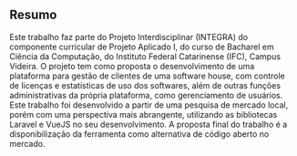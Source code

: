 ## Resumo

Este trabalho faz parte do Projeto Interdisciplinar (INTEGRA) do componente curricular de Projeto Aplicado I, do curso de Bacharel em Ciência da Computação, do Instituto Federal Catarinense (IFC), Campus Videira. O projeto tem como proposta o desenvolvimento de uma plataforma para gestão de clientes de uma software house, com controle de licenças e estatísticas de uso dos softwares, além de outras funções administrativas da própria plataforma, como gerenciamento de usuários. Este trabalho foi desenvolvido a partir de uma pesquisa de mercado local, porém com uma perspectiva mais abrangente, utilizando as bibliotecas Laravel e VueJS no seu desenvolvimento. A proposta final do trabalho é a disponibilização da ferramenta como alternativa de código aberto no mercado.